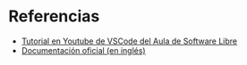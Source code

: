 # Referencias

- [Tutorial en Youtube de VSCode del Aula de Software Libre](https://www.youtube.com/watch?v=GIsLgpjTq68&t=1848s)
- [Documentación oficial (en inglés)](https://code.visualstudio.com/docs)
